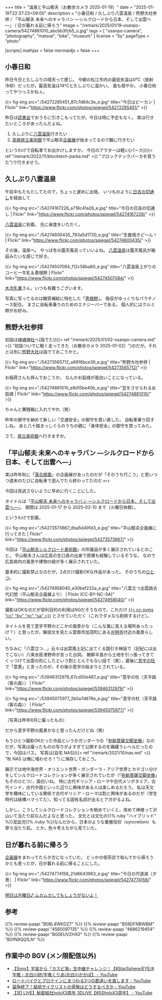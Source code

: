 +++
title = "温泉と平山郁夫（お散歩カメラ 2025-01-19）"
date =  "2025-01-19T22:37:23+09:00"
description = "小春日和 / 久しぶり八雲温泉 / 熊野大社参拝 / 「平山郁夫 未来へのキャラバン ―シルクロードから日本、そして出雲へ―」 / 日が暮れる前に帰ろう"
image = "/remark/2025/01/19-osanpo-camera/54274881010_abcbb3fcb5_o.jpg"
tags = [ "osanpo-camera", "photography", "matsue", "bike", "museum" ]
license = "by"
pageType = "photo"

[scripts]
  mathjax = false
  mermaidjs = false
+++

## 小春日和

昨日今日と久しぶりの晴天って感じ。
今朝の松江市内の最低気温は0℃（放射冷却）だったが，最高気温は14℃と久しぶりに温かい。
風も穏やか。
小春日和ってやつっスかねぇ。

{{< fig-img src="./54272285451_87c7d84c3e_e.jpg" title="今日はピーカン | Flickr" link="https://www.flickr.com/photos/spiegel/54272285451/" >}}

昨日は[読書会](https://yokohama-go-reading.connpass.com/event/340216/ "第65回横浜Go読書会（オンライン） - connpass")でおうちに引きこもってたが，今日は特に予定もなく。
実は行きたいところがあったんだよね。

1. 久しぶりに[八雲温泉][八雲温泉ゆうあい熊野館]行きたい
2. [島根県立美術館]で平山郁夫[企画展]が始まってるので観に行きたい

というわけで自転車でお出かけしますか。
今日のアウターは軽い[パーカ]({{< ref "/remark/2022/11/blocktech-parka.md" >}} "ブロックテックパーカを買うた")で行きませう。

## 久しぶり八雲温泉

午前中もたもたしてたので，ちょっと遅めに出発。
いつものように[日吉の切通し]を経由して

{{< fig-img src="./54274167226_a718c41a26_e.jpg" title="今日の日吉の切通し | Flickr" link="https://www.flickr.com/photos/spiegel/54274167226/" >}}

[八雲温泉][八雲温泉ゆうあい熊野館]に到着。
先に昼食をいただく。

{{< fig-img src="./54274600435_793a5d1720_e.jpg" title="生姜焼きど〜ん！ | Flickr" link="https://www.flickr.com/photos/spiegel/54274600435/" >}}

その後，温泉へ。
やっぱ冬の露天風呂っていいよね。
[八雲温泉][八雲温泉ゆうあい熊野館]は露天風呂が箱庭みたいな感じで好き。

{{< fig-img src="./54274507084_f12c58ba80_e.jpg" title="八雲温泉上がりのコーヒー牛乳＆恵根餅 | Flickr" link="https://www.flickr.com/photos/spiegel/54274507084/" >}}

[木次乳業]さん，いつも有難うございます。

写真に写ってるのは糖質補給に特化した「[恵根餅]」。
吸収がゆっくりなパラチノース配合。
まさに自転車乗りのためのエナジーバーである。
個人的にはクルミ餅がお好み。

## 熊野大社参拝

初詣は[神魂神社]へ[詣でた]({{< ref "/remark/2025/01/02-osanpo-camera.md" >}} "初詣ついでに軽く走ってきた（お散歩カメラ 2025-01-02）")のだが，それとは別に[熊野大社]は詣でておこうかと。

{{< fig-img src="./54273565712_a9916bce39_e.jpg" title="熊野大社参拝 | Flickr" link="https://www.flickr.com/photos/spiegel/54273565712/" >}}

お稲荷さんも拝んでおこうか。
なんかお狐様が面白いことになっている。

{{< fig-img src="./54274881010_e8d15be40b_e.jpg" title="芸をさせられるお狐様 | Flickr" link="https://www.flickr.com/photos/spiegel/54274881010/" >}}

ちゃんと賽銭箱に入れてやれ（笑）

昨年の御守を納めて新しい「交通安全」の御守を買い直した。
自転車乗り回すしね。
あと八十路まっしぐらのうちの親に「身体安全」の御守を買ってみた。

さて，[県立美術館][島根県立美術館]へ行きますか。

## 「平山郁夫 未来へのキャラバン ―シルクロードから日本、そして出雲へ―」

実は昨年秋に「[落合朗風](https://www.shimane-art-museum.jp/exhibition/000666.html "開館25周年オリジナル企画展「落合朗風　明朗美術連盟と目指した世界」 | 企画展 | 島根県立美術館")」の企画展があったのだが「そのうち行こう」と思いつつ週末のたびに自転車で遊んでたら終わってたのだ `orz`

今回は見逃さないように早めに行くことにした。

タイトルは「[平山郁夫 未来へのキャラバン ―シルクロードから日本、そして出雲へ―][企画展]」。
期間は 2025-01-17 から 2025-03-10 まで（火曜日休館）。

というわけで到着。

{{< fig-img src="./54273573667_dba5d491d3_e.jpg" title="平山郁夫企画展に行ってきた | Flickr" link="https://www.flickr.com/photos/spiegel/54273573667/" >}}

今回は「[平山郁夫シルクロード美術館]」の所蔵品が多く展示されているとのこと。
平山郁夫さんは広島の生口島の出身で原爆も経験しているそうな。
なので広島県内の風景や建物の絵が多く展示されていた。

基本的に撮影禁止なのだが，2点だけ撮影OKな作品があった。
そのうちの[ひとつ](https://silkroad-museum-collection.jp/%e5%85%ab%e9%9b%b2%e7%ab%8b%e3%81%a4%e3%80%80%e5%87%ba%e9%9b%b2%e8%b7%af%e5%8f%a4%e4%bb%a3%e5%b9%bb%e6%83%b3/ "八雲立つ　出雲路古代幻想｜平山郁夫シルクロードコレクション")。

{{< fig-img src="./54274958040_e30bef232a_e.jpg" title="八雲立つ出雲路古代幻想（平山郁夫企画展より） | Flickr (CC-BY-NC-SA)" link="https://www.flickr.com/photos/spiegel/54274958040/" >}}

撮影はOKなのだが営利目的の利用はNGだそうなので，これだけ [{{< cc-syms "cc" "by" "nc" "sa" >}}](https://creativecommons.org/licenses/by-nc-sa/2.0/) とさせていただく（これでダメなら削除するけど）。

タイトルを見て意宇平野のどこかの風景かな（こんな風に見える場所あったっけ？）と思ったが，解説文を見たら雲南市加茂町にある[光明寺]付近の風景らしい。

ちなみに「八雲立つ...」云々は出雲風土記に出てくる国引き神話で（記紀には出てこない）八束水臣津野命が言った台詞。
朝鮮半島から土地を引っ張ってきてくっつけて出雲の形にしたという割ととんでもない話で（笑），最後に[意宇の杜]で「意恵」と言ったのが，その後の意宇の始まりとされている。

{{< fig-img src="./53946312979_67cd50e487_e.jpg" title="意宇の杜〈天平路（客の森）〉 | Flickr" link="https://www.flickr.com/photos/spiegel/53946312979/" >}}

{{< fig-img src="./53945075977_2b0a7d676e_e.jpg" title="意宇の杜〈天平路（客の森）〉 | Flickr" link="https://www.flickr.com/photos/spiegel/53945075977/" >}}

（写真は昨年8月に撮ったもの）

だから意宇平野の風景かなと思ったんだけどね（笑）

もうひとつ撮影OKだった作品というかガンダーラの「[弥勒菩薩交脚坐像]」なのだが，写真は撮ったものの写りがよすぎて公開するのを躊躇うレベルだったので，今回はパス。
写真は[自宅 NAS]({{< ref "/remark/2021/10/nas.md" >}} "秋 NAS は俺に喰わせろ！") に保存しておこう。

展示では地中海世界・オリエント世界・ガンダーラ・アジア世界とカテゴリ分けをしてシルクロードコレクションが多く展示されていたが（「[弥勒菩薩交脚坐像]」もそのひとつ），面白いね。
特に古代ギリシア・ローマや古代メソポタミア，古代インド，古代中国といった辺りに興味がある人は楽しめるだろう。
私は天文学を趣味にしている関係で古代ギリシア・ローマは割と興味があるのだが（学生時代は結構ハマってた），知ってる固有名詞が出るとアガがるよね。

しかし，こうしてシルクロードコレクションを眺めていくと，改めて神様って沢山いて当たり前なんだよなと思った。
文化とは文化の{{% ruby "ハイブリッド" %}}混血児{{% /ruby %}}なんだから，日本のような重層信仰（syncretism）も寧ろ当たり前。
とか，色々考えながら見ていた。

## 日が暮れる前に帰ろう

[企画展]をまわってたら夕方になっていた。
どっかの喫茶店で和んでから帰ろうかとも思ったが，日が暮れる前に帰ることにした。

{{< fig-img src="./54274774158_21d6643963_e.jpg" title="今日の宍道湖（夕景） | Flickr" link="https://www.flickr.com/photos/spiegel/54274774158/" >}}

[明日は月曜日♪ ムカムカしてもしょうがないよ！](https://www.youtube.com/shorts/64r1yS9bsuA)

[八雲温泉ゆうあい熊野館]: https://www.kumanokan.jp/ "八雲温泉ゆうあい熊野館"
[木次乳業]: https://www.kisuki-milk.co.jp/ "木次乳業"
[熊野大社]: http://www.kumanotaisha.or.jp/ "出雲國一之宮　熊野大社"
[神魂神社]: https://maps.app.goo.gl/UMk8yQA1YeokbuKN6
[島根県立美術館]: https://www.shimane-art-museum.jp/ "SHIMANE ART MUSEUM | 島根県立美術館"
[企画展]: https://www.shimane-art-museum.jp/exhibition/ "企画展 | 島根県立美術館"
[平山郁夫シルクロード美術館]: https://www.silkroad-museum.jp/ "平山郁夫シルクロード美術館 | 平山郁夫シルクロード美術館 八ヶ岳高原 平山郁夫作品やシルクロード関連9000点以上の美術品を収蔵。JR中央本線「小淵沢」駅乗り換えJR小海線「甲斐小泉」駅前"
[弥勒菩薩交脚坐像]: https://silkroad-museum-collection.jp/%e5%bc%a5%e5%8b%92%e8%8f%a9%e8%96%a9%e4%ba%a4%e8%84%9a%e5%9d%90%e5%83%8f/ "弥勒菩薩交脚坐像｜平山郁夫シルクロードコレクション"
[日吉の切通し]: https://maps.app.goo.gl/XRLFXNkcWm6WdLc3A
[光明寺]: https://maps.app.goo.gl/ZAMZ5prGPEBFCt6Y8
[意宇の杜]: https://maps.app.goo.gl/1fscSKfGGRtCKEi87
[恵根餅]: https://www.enemoti.com/ "エネルギーみなぎる、おいしい餅－Enemoti"

## 参考

{{% review-paapi "B08L4WKDZ7" %}} <!-- PowerShot ZOOM -->
{{% review-paapi "B08DFNBWBM" %}} <!-- 恵根餅 Enemoti 三種お試し用 -->
{{% review-paapi "4560097135" %}} <!-- 星の文化史事典［増補新版］  -->
{{% review-paapi "4886219454" %}} <!-- 古代出雲の氏族と社会 -->
{{% review-paapi "B00EUVZHX0" %}} <!-- 神道入門 -->
{{% review-paapi "B01N9QQ1LN" %}} <!-- マクロスF」VOCAL COLLECTION 娘たま♀  -->

## 作業中の BGV (メン限配信以外)

- [【Sony】宇宙から「カスピ海」生中継チャレンジ！【#StarSphere/EYE/#宇推・北白川研/宇推くりあ/北白川かかぽ】 - YouTube](https://www.youtube.com/watch?v=B3pqdjAEb38)
- [ロードバイクとプロテインにまつわる3つの勘違いを直します - YouTube](https://www.youtube.com/watch?v=LrCA2Nh8gWM)
- [論争終了！結局サイクリストの骨盤はどうするべきか - YouTube](https://www.youtube.com/watch?v=DbSGD2dXqfg)
- [【3D LIVE】秘密結社holoX3周年 3DLIVE【#SSholoX3周年】 - YouTube](https://www.youtube.com/watch?v=ztW56LCevmI)
